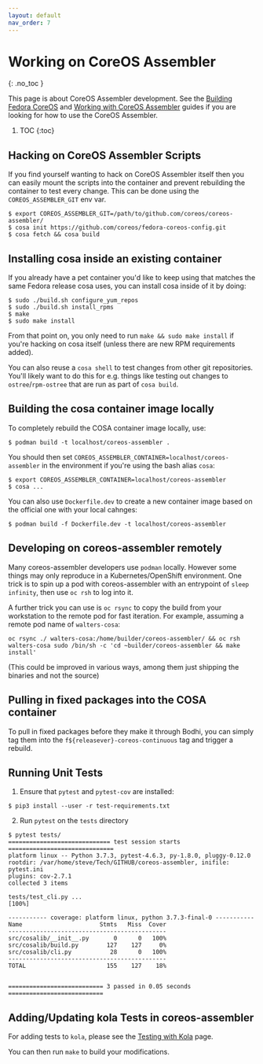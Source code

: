 ```yaml
---
layout: default
nav_order: 7
---
```


# Working on CoreOS Assembler
{: .no_toc }

This page is about CoreOS Assembler development. See the [Building Fedora
CoreOS](building-fcos.md) and [Working with CoreOS Assembler](working.md)
guides if you are looking for how to use the CoreOS Assembler.

1. TOC
{:toc}

## Hacking on CoreOS Assembler Scripts

If you find yourself wanting to hack on CoreOS Assembler itself then you can
easily mount the scripts into the container and prevent rebuilding the
container to test every change. This can be done using the
`COREOS_ASSEMBLER_GIT` env var.

```
$ export COREOS_ASSEMBLER_GIT=/path/to/github.com/coreos/coreos-assembler/
$ cosa init https://github.com/coreos/fedora-coreos-config.git
$ cosa fetch && cosa build
```

## Installing cosa inside an existing container

If you already have a pet container you'd like to keep using that matches the
same Fedora release cosa uses, you can install cosa inside of it by doing:

```
$ sudo ./build.sh configure_yum_repos
$ sudo ./build.sh install_rpms
$ make
$ sudo make install
```

From that point on, you only need to run `make && sudo make install` if you're
hacking on cosa itself (unless there are new RPM requirements added).

You can also reuse a `cosa shell` to test changes from other git repositories.
You'll likely want to do this for e.g. things like testing out changes to
`ostree`/`rpm-ostree` that are run as part of `cosa build`.

## Building the cosa container image locally

To completely rebuild the COSA container image locally, use:

```
$ podman build -t localhost/coreos-assembler .
```

You should then set `COREOS_ASSEMBLER_CONTAINER=localhost/coreos-assembler` in
the environment if you're using the bash alias `cosa`:

```
$ export COREOS_ASSEMBLER_CONTAINER=localhost/coreos-assembler
$ cosa ...
```

You can also use `Dockerfile.dev` to create a new container image based on the
official one with your local cahnges:

```
$ podman build -f Dockerfile.dev -t localhost/coreos-assembler
```

## Developing on coreos-assembler remotely

Many coreos-assembler developers use `podman` locally.  However some things
may only reproduce in a Kubernetes/OpenShift environment.  One trick is to
spin up a pod with coreos-assembler with an entrypoint of `sleep infinity`,
then use `oc rsh` to log into it.

A further trick you can use is `oc rsync` to copy the build from your
workstation to the remote pod for fast iteration.  For example, assuming
a remote pod name of `walters-cosa`:

`oc rsync ./ walters-cosa:/home/builder/coreos-assembler/ && oc rsh walters-cosa sudo /bin/sh -c 'cd ~builder/coreos-assembler && make install'`

(This could be improved in various ways, among them just shipping the binaries and not the source)

## Pulling in fixed packages into the COSA container

To pull in fixed packages before they make it through Bodhi,
you can simply tag them into the
`f${releasever}-coreos-continuous` tag and trigger a
rebuild.

## Running Unit Tests

1. Ensure that `pytest` and `pytest-cov` are installed:

```
$ pip3 install --user -r test-requirements.txt
```

2. Run `pytest` on the `tests` directory

```
$ pytest tests/
============================= test session starts ==============================
platform linux -- Python 3.7.3, pytest-4.6.3, py-1.8.0, pluggy-0.12.0
rootdir: /var/home/steve/Tech/GITHUB/coreos-assembler, inifile: pytest.ini
plugins: cov-2.7.1
collected 3 items

tests/test_cli.py ...                                                    [100%]

----------- coverage: platform linux, python 3.7.3-final-0 -----------
Name                      Stmts   Miss  Cover
---------------------------------------------
src/cosalib/__init__.py       0      0   100%
src/cosalib/build.py        127    127     0%
src/cosalib/cli.py           28      0   100%
---------------------------------------------
TOTAL                       155    127    18%


=========================== 3 passed in 0.05 seconds ===========================
```

## Adding/Updating kola Tests in coreos-assembler

For adding tests to `kola`, please see the [Testing with Kola](kola.md) page.

You can then run `make` to build your modifications.

